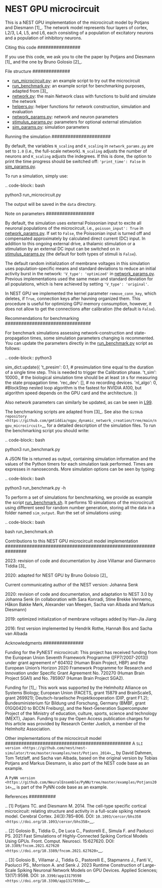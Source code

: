 NEST GPU microcircuit
=====================

This is a NEST GPU implementation of the microcircuit model by Potjans and Diesmann [1]_.
The network model represents four layers of cortex, L2/3, L4, L5, and L6, each consisting of a population of excitatory neurons and a population of inhibitory neurons.

Citing this code
################

If you use this code, we ask you to cite the paper by Potjans and Diesmann [1]_ and the one by Bruno Golosio [2]_.

File structure
##############

* [run_microcircuit.py](run_microcircuit.py): an example script to try out the microcircuit
* [run_benchmark.py](run_benchmark.py): an example script for benchmarking purposes, adapted from [3]_
* [network.py](network.py): the main Network class with functions to build and simulate the network
* [helpers.py](helpers.py): helper functions for network construction, simulation and evaluation
* [network_params.py](network_params.py): network and neuron parameters
* [stimulus_params.py](stimulus_params.py): parameters for optional external stimulation
* [sim_params.py](sim_params.py): simulation parameters

Running the simulation
######################

By default, the variables ``N_scaling`` and ``K_scaling`` in ``network_params.py`` are set to
`1.0` (i.e., the full-scale network). ``N_scaling`` adjusts the number of neurons and ``K_scaling`` adjusts the indegrees.
If this is done, the option to print the time progress should be switched off: ``'print_time': False`` in [sim_params.py](sim_params.py).

To run a simulation, simply use:

.. code-block:: bash

   python3 run_microcircuit.py

The output will be saved in the ``data`` directory.


Note on parameters
##################

By default, the simulation uses external Poissonian input to excite all neuronal populations of the microcircuit, i.e., ``poisson_input': True`` in [network_params.py](network_params.py).
If set to ``False``, the Poissonian input is turned off and compensated approximately by calculated direct current (DC) input.
In addition to this ongoing external drive, a thalamic stimulation or a stimulation by an external DC input can be switched on in [stimulus_params.py](stimulus_params.py) (the default for both types of stimuli is ``False``).

The default random initialization of membrane voltages in this simulation uses population-specific means and standard deviations to reduce an initial activity burst in the network: ``'V_type': 'optimized'`` in [network_params.py](network_params.py).
Previous implementations used the same mean and standard deviation for all populations, which is here achieved by setting ``'V_type': 'original'``.

In NEST GPU we implemented the kernel parameter ``remove_conn_key``, which deletes, if ``True``, connection keys after havning organized them. This procedure is useful for optimizing GPU memory consumption, however, it does not allow to get the connections after calibration (the default is ``False``).

Recommendations for benchmarking
################################

For benchmark simulations assessing network-construction and state-propagation times, some simulation parameters changing is recommented.
You can update the parameters directly in the [run_benchmark.py](run_benchmark.py) script as follows:

.. code-block:: python3

   sim_dict.update({
    't_presim': 0.1, # presimulation time equal to the duration of a single time step. This is needed to trigger the Calibration phase.
    't_sim': 10000., # the biological simulation time should be at least `10` s for measuring the state propagation time.
    'rec_dev': [], # no recording devices.
    'nl_algo': 0, #BlockStep nested loop algorithm is the fastest for NVIDIA A100, but algorithm speed depends on the GPU card and the architecture.
   })

Also network parameters can similarly be updated, as can be seen in [L99](run_benchmark.py#L99).

The benchmarking scripts are adapted from [3]_. See also the `GitHub repository <https://github.com/gmtiddia/ngpu_dynamic_network_creation/tree/main/ngpu_microcircuit>`__ 
for a detailed description of the simulation files. To run the benchmarking script you should write:

.. code-block:: bash

   python3 run_benchmark.py

A JSON file is returned as output, containing simulation information and the values of the Python timers for each simulation task performed. Times are expresses in nanoseconds. More simulation options can be seen by typing:

.. code-block:: bash

   python3 run_benchmark.py -h

To perform a set of simulations for benchmarking, we provide as example the script [run_benchmark.sh](run_benchmark.sh). It performs 10 simulations of the microcircuit
using different seed for random number generation, storing all the data in a folder named ``sim_output``. Run the set of simulations using:

.. code-block:: bash

   bash run_benchmark.sh

Contributions to this NEST GPU microcircuit model implementation
################################################################

2023: revision of code and documentation by Jose Villamar and Gianmarco Tiddia [3]_

2020: adapted for NEST GPU by Bruno Golosio [2]_

Current communicating author of the NEST version: Johanna Senk

2020: revision of code and documentation, and adaptation to NEST 3.0 by Johanna Senk (in collaboration with Sara Konradi, Stine Brekke Vennemo, Håkon Bakke Mørk, Alexander van Meegen, Sacha van Albada and Markus Diesmann)

2019: optimized initialization of membrane voltages added by Han-Jia Jiang

2016: first version implemented by Hendrik Rothe, Hannah Bos and Sacha van Albada

Acknowledgments
###############

Funding for the PyNEST microcircuit: This project has received funding from the European Union Seventh Framework Programme ([FP7/2007-2013]) under grant agreement n° 604102 (Human Brain Project, HBP) and the European Union’s Horizon 2020 Framework Programme for Research and Innovation under Specific Grant Agreement No. 720270 (Human Brain Project SGA1) and No. 785907 (Human Brain Project SGA2).

Funding for [1]_: This work was supported by the Helmholtz Alliance on Systems Biology; European Union (FACETS, grant 15879 and BrainScaleS, grant 269921); Deutsch-Israelische Projektkooperation (DIP, grant F1.2); Bundesministerium für Bildung und Forschung, Germany (BMBF, grant 01GQ0420 to BCCN Freiburg), and the Next-Generation Supercomputer Project of the Ministry of education, culture, sports, science and technology (MEXT), Japan. Funding to pay the Open Access publication charges for this article was provided by Research Center Juelich, a member of the Helmholtz Association.

Other implementations of the microcircuit model
###############################################
A `SLI version <https://github.com/nest/nest-simulator/tree/master/examples/nest/Potjans_2014>`__  by David Dahmen, Tom Tetzlaff, and Sacha van Albada, based on the original version by Tobias Potjans and Markus Diesmann, is also part of the NEST code base as an example.

A `PyNN version <https://github.com/NeuralEnsemble/PyNN/tree/master/examples/Potjans2014>`__ is part of the PyNN code base as an example.

References
##########

.. [1]  Potjans TC. and Diesmann M. 2014. The cell-type specific cortical
        microcircuit: relating structure and activity in a full-scale spiking
        network model. Cerebral Cortex. 24(3):785–806. DOI: `10.1093/cercor/bhs358 <https://doi.org/10.1093/cercor/bhs358>`__.

.. [2]  Golosio B., Tiddia G., De Luca C., Pastorelli E., Simula F. and Paolucci PS. 2021
        Fast Simulations of Highly-Connected Spiking Cortical Models Using GPUs. 
        Front. Comput. Neurosci. 15:627620. DOI: `10.3389/fncom.2021.627620 <https://doi.org/10.3389/fncom.2021.627620>`__.

.. [3]  Golosio B., Villamar J., Tiddia G., Pastorelli E., Stapmanns J., Fanti V., Paolucci PS., Morrison A. and Senk J. 2023 
        Runtime Construction of Large-Scale Spiking Neuronal Network Models on GPU Devices. 
        Applied Sciences; 13(17):9598. DOI: `10.3390/app13179598 <https://doi.org/10.3390/app13179598>`__.
